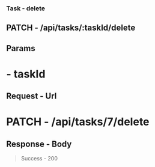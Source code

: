 ### Task - delete

## PATCH - /api/tasks/:taskId/delete

## Params
# - taskId

## Request - Url

# PATCH - /api/tasks/7/delete

## Response - Body

> Success - 200